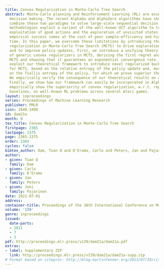 ```yaml
---
title: Convex Regularization in Monte-Carlo Tree Search
abstract: Monte-Carlo planning and Reinforcement Learning (RL) are essential to sequential
  decision making. The recent AlphaGo and AlphaZero algorithms have shown how to successfully
  combine these two paradigms to solve large-scale sequential decision problems. These
  methodologies exploit a variant of the well-known UCT algorithm to trade off the
  exploitation of good actions and the exploration of unvisited states, but their
  empirical success comes at the cost of poor sample-efficiency and high computation
  time. In this paper, we overcome these limitations by introducing the use of convex
  regularization in Monte-Carlo Tree Search (MCTS) to drive exploration efficiently
  and to improve policy updates. First, we introduce a unifying theory on the use
  of generic convex regularizers in MCTS, deriving the first regret analysis of regularized
  MCTS and showing that it guarantees an exponential convergence rate. Second, we
  exploit our theoretical framework to introduce novel regularized backup operators
  for MCTS, based on the relative entropy of the policy update and, more importantly,
  on the Tsallis entropy of the policy, for which we prove superior theoretical guarantees.
  We empirically verify the consequence of our theoretical results on a toy problem.
  Finally, we show how our framework can easily be incorporated in AlphaGo and we
  empirically show the superiority of convex regularization, w.r.t. representative
  baselines, on well-known RL problems across several Atari games.
layout: inproceedings
series: Proceedings of Machine Learning Research
publisher: PMLR
issn: 2640-3498
id: dam21a
month: 0
tex_title: Convex Regularization in Monte-Carlo Tree Search
firstpage: 2365
lastpage: 2375
page: 2365-2375
order: 2365
cycles: false
bibtex_author: Dam, Tuan Q and D'Eramo, Carlo and Peters, Jan and Pajarinen, Joni
author:
- given: Tuan Q
  family: Dam
- given: Carlo
  family: D’Eramo
- given: Jan
  family: Peters
- given: Joni
  family: Pajarinen
date: 2021-07-01
address:
container-title: Proceedings of the 38th International Conference on Machine Learning
volume: '139'
genre: inproceedings
issued:
  date-parts:
  - 2021
  - 7
  - 1
pdf: http://proceedings.mlr.press/v139/dam21a/dam21a.pdf
extras:
- label: Supplementary ZIP
  link: http://proceedings.mlr.press/v139/dam21a/dam21a-supp.zip
# Format based on citeproc: http://blog.martinfenner.org/2013/07/30/citeproc-yaml-for-bibliographies/
---
```

